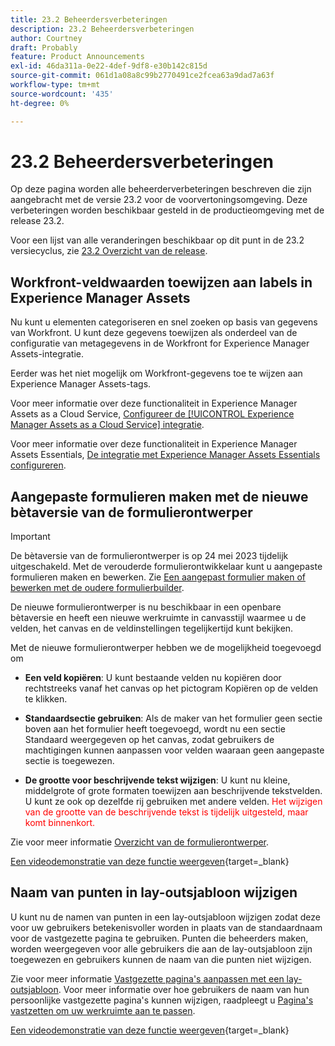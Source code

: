 ```yaml
---
title: 23.2 Beheerdersverbeteringen
description: 23.2 Beheerdersverbeteringen
author: Courtney
draft: Probably
feature: Product Announcements
exl-id: 46da311a-0e22-4def-9df8-e30b142c815d
source-git-commit: 061d1a08a8c99b2770491ce2fcea63a9dad7a63f
workflow-type: tm+mt
source-wordcount: '435'
ht-degree: 0%

---
```


# 23.2 Beheerdersverbeteringen

Op deze pagina worden alle beheerderverbeteringen beschreven die zijn aangebracht met de versie 23.2 voor de voorvertoningsomgeving. Deze verbeteringen worden beschikbaar gesteld in de productieomgeving met de release 23.2.

Voor een lijst van alle veranderingen beschikbaar op dit punt in de 23.2 versiecyclus, zie [23.2 Overzicht van de release](/help/quicksilver/product-announcements/product-releases/23.2-release-activity/23-2-release-overview.md).

## Workfront-veldwaarden toewijzen aan labels in Experience Manager Assets

Nu kunt u elementen categoriseren en snel zoeken op basis van gegevens van Workfront.  U kunt deze gegevens toewijzen als onderdeel van de configuratie van metagegevens in de Workfront for Experience Manager Assets-integratie.

Eerder was het niet mogelijk om Workfront-gegevens toe te wijzen aan Experience Manager Assets-tags.

Voor meer informatie over deze functionaliteit in Experience Manager Assets as a Cloud Service, [Configureer de [!UICONTROL Experience Manager Assets as a Cloud Service] integratie](/help/quicksilver/administration-and-setup/configure-integrations/configure-aacs-integration.md).

Voor meer informatie over deze functionaliteit in Experience Manager Assets Essentials, [De integratie met Experience Manager Assets Essentials configureren](/help/quicksilver/documents/adobe-workfront-for-experience-manager-assets-essentials/setup-asset-essentials.md).

## Aangepaste formulieren maken met de nieuwe bètaversie van de formulierontwerper

>[!IMPORTANT]
>
>De bètaversie van de formulierontwerper is op 24 mei 2023 tijdelijk uitgeschakeld. Met de verouderde formulierontwikkelaar kunt u aangepaste formulieren maken en bewerken. Zie [Een aangepast formulier maken of bewerken met de oudere formulierbuilder](/help/quicksilver/administration-and-setup/customize-workfront/create-manage-custom-forms/use-the-custom-form-builder.md).

De nieuwe formulierontwerper is nu beschikbaar in een openbare bètaversie en heeft een nieuwe werkruimte in canvasstijl waarmee u de velden, het canvas en de veldinstellingen tegelijkertijd kunt bekijken.

Met de nieuwe formulierontwerper hebben we de mogelijkheid toegevoegd om

* **Een veld kopiëren**: U kunt bestaande velden nu kopiëren door rechtstreeks vanaf het canvas op het pictogram Kopiëren op de velden te klikken.

* **Standaardsectie gebruiken**: Als de maker van het formulier geen sectie boven aan het formulier heeft toegevoegd, wordt nu een sectie Standaard weergegeven op het canvas, zodat gebruikers de machtigingen kunnen aanpassen voor velden waaraan geen aangepaste sectie is toegewezen.

* **De grootte voor beschrijvende tekst wijzigen**: U kunt nu kleine, middelgrote of grote formaten toewijzen aan beschrijvende tekstvelden. U kunt ze ook op dezelfde rij gebruiken met andere velden. <span style="color: #ff0000;"> Het wijzigen van de grootte van de beschrijvende tekst is tijdelijk uitgesteld, maar komt binnenkort.</span></li>

Zie voor meer informatie [Overzicht van de formulierontwerper](/help/quicksilver/administration-and-setup/customize-workfront/create-manage-custom-forms/form-designer/form-designer-overview.md).

[Een videodemonstratie van deze functie weergeven](https://video.tv.adobe.com/v/3416586/){target=_blank}

## Naam van punten in lay-outsjabloon wijzigen

U kunt nu de namen van punten in een lay-outsjabloon wijzigen zodat deze voor uw gebruikers betekenisvoller worden in plaats van de standaardnaam voor de vastgezette pagina te gebruiken. Punten die beheerders maken, worden weergegeven voor alle gebruikers die aan de lay-outsjabloon zijn toegewezen en gebruikers kunnen de naam van die punten niet wijzigen.

Zie voor meer informatie [Vastgezette pagina&#39;s aanpassen met een lay-outsjabloon](/help/quicksilver/administration-and-setup/customize-workfront/use-layout-templates/customize-pinned-pages.md). Voor meer informatie over hoe gebruikers de naam van hun persoonlijke vastgezette pagina&#39;s kunnen wijzigen, raadpleegt u [Pagina&#39;s vastzetten om uw werkruimte aan te passen](/help/quicksilver/workfront-basics/the-new-workfront-experience/pin-pages.md).

[Een videodemonstratie van deze functie weergeven](https://video.tv.adobe.com/v/3414364/){target=_blank}
